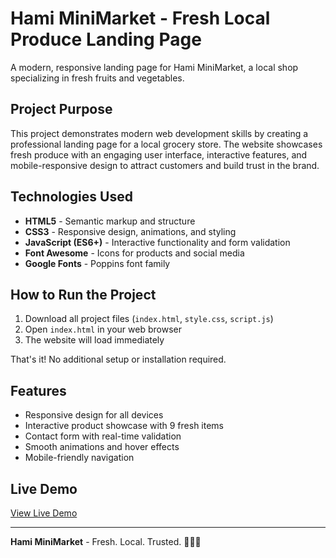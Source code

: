 # Hami MiniMarket - Fresh Local Produce Landing Page

A modern, responsive landing page for Hami MiniMarket, a local shop specializing in fresh fruits and vegetables.

## Project Purpose

This project demonstrates modern web development skills by creating a professional landing page for a local grocery store. The website showcases fresh produce with an engaging user interface, interactive features, and mobile-responsive design to attract customers and build trust in the brand.

## Technologies Used

- **HTML5** - Semantic markup and structure
- **CSS3** - Responsive design, animations, and styling
- **JavaScript (ES6+)** - Interactive functionality and form validation
- **Font Awesome** - Icons for products and social media
- **Google Fonts** - Poppins font family

## How to Run the Project

1. Download all project files (`index.html`, `style.css`, `script.js`)
2. Open `index.html` in your web browser
3. The website will load immediately

That's it! No additional setup or installation required.

## Features

- Responsive design for all devices
- Interactive product showcase with 9 fresh items
- Contact form with real-time validation
- Smooth animations and hover effects
- Mobile-friendly navigation

## Live Demo

[View Live Demo](hami-market.vercel.app)

---

**Hami MiniMarket** - Fresh. Local. Trusted. 🥬🍎🥕

